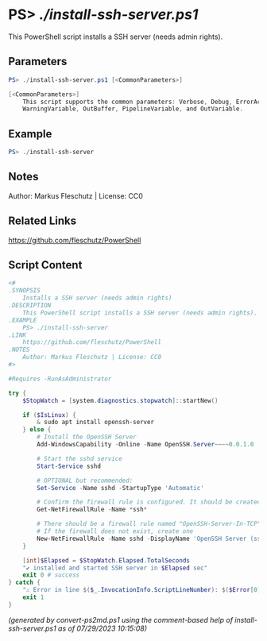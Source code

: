 PS> *./install-ssh-server.ps1*
====================

This PowerShell script installs a SSH server (needs admin rights).

Parameters
----------
```powershell
PS> ./install-ssh-server.ps1 [<CommonParameters>]

[<CommonParameters>]
    This script supports the common parameters: Verbose, Debug, ErrorAction, ErrorVariable, WarningAction, 
    WarningVariable, OutBuffer, PipelineVariable, and OutVariable.
```

Example
-------
```powershell
PS> ./install-ssh-server

```

Notes
-----
Author: Markus Fleschutz | License: CC0

Related Links
-------------
https://github.com/fleschutz/PowerShell

Script Content
--------------
```powershell
<#
.SYNOPSIS
	Installs a SSH server (needs admin rights)
.DESCRIPTION
	This PowerShell script installs a SSH server (needs admin rights).
.EXAMPLE
	PS> ./install-ssh-server
.LINK
	https://github.com/fleschutz/PowerShell
.NOTES
	Author: Markus Fleschutz | License: CC0
#>

#Requires -RunAsAdministrator

try {
	$StopWatch = [system.diagnostics.stopwatch]::startNew()

	if ($IsLinux) {
		& sudo apt install openssh-server
	} else {
		# Install the OpenSSH Server
		Add-WindowsCapability -Online -Name OpenSSH.Server~~~~0.0.1.0

		# Start the sshd service
		Start-Service sshd

		# OPTIONAL but recommended:
		Set-Service -Name sshd -StartupType 'Automatic'

		# Confirm the firewall rule is configured. It should be created automatically by setup.
		Get-NetFirewallRule -Name *ssh*

		# There should be a firewall rule named "OpenSSH-Server-In-TCP", which should be enabled
		# If the firewall does not exist, create one
		New-NetFirewallRule -Name sshd -DisplayName 'OpenSSH Server (sshd)' -Enabled True -Direction Inbound -Protocol TCP -Action Allow -LocalPort 22
	}

	[int]$Elapsed = $StopWatch.Elapsed.TotalSeconds
	"✔️ installed and started SSH server in $Elapsed sec"
	exit 0 # success
} catch {
	"⚠️ Error in line $($_.InvocationInfo.ScriptLineNumber): $($Error[0])"
	exit 1
}
```

*(generated by convert-ps2md.ps1 using the comment-based help of install-ssh-server.ps1 as of 07/29/2023 10:15:08)*
